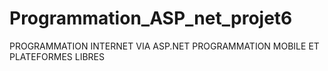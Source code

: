 # Programmation_ASP_net_projet6
PROGRAMMATION INTERNET VIA ASP.NET PROGRAMMATION MOBILE ET PLATEFORMES LIBRES
